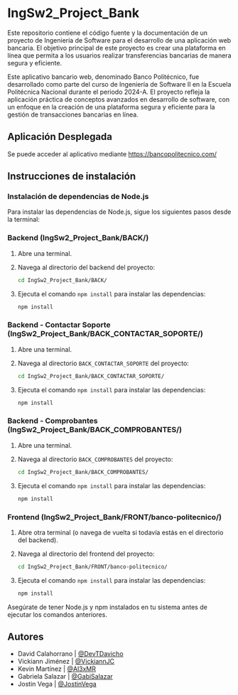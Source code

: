 # IngSw2_Project_Bank

Este repositorio contiene el código fuente y la documentación de un proyecto de Ingeniería de Software para el desarrollo de una aplicación web bancaria. El objetivo principal de este proyecto es crear una plataforma en línea que permita a los usuarios realizar transferencias bancarias de manera segura y eficiente.

Este aplicativo bancario web, denominado Banco Politécnico, fue desarrollado como parte del curso de Ingeniería de Software II en la Escuela Politécnica Nacional durante el periodo 2024-A. El proyecto refleja la aplicación práctica de conceptos avanzados en desarrollo de software, con un enfoque en la creación de una plataforma segura y eficiente para la gestión de transacciones bancarias en línea.

## Aplicación Desplegada

Se puede acceder al aplicativo mediante https://bancopolitecnico.com/

## Instrucciones de instalación

### Instalación de dependencias de Node.js

Para instalar las dependencias de Node.js, sigue los siguientes pasos desde la terminal:

### Backend (IngSw2_Project_Bank/BACK/)

1. Abre una terminal.
2. Navega al directorio del backend del proyecto:

    ```bash
    cd IngSw2_Project_Bank/BACK/
    ```
3. Ejecuta el comando `npm install` para instalar las dependencias:

    ```bash
    npm install
    ```

### Backend - Contactar Soporte (IngSw2_Project_Bank/BACK_CONTACTAR_SOPORTE/)

1. Abre una terminal.
2. Navega al directorio `BACK_CONTACTAR_SOPORTE` del proyecto:

    ```bash
    cd IngSw2_Project_Bank/BACK_CONTACTAR_SOPORTE/
    ```
3. Ejecuta el comando `npm install` para instalar las dependencias:

    ```bash
    npm install
    ```

### Backend - Comprobantes (IngSw2_Project_Bank/BACK_COMPROBANTES/)

1. Abre una terminal.
2. Navega al directorio `BACK_COMPROBANTES` del proyecto:

    ```bash
    cd IngSw2_Project_Bank/BACK_COMPROBANTES/
    ```
3. Ejecuta el comando `npm install` para instalar las dependencias:

    ```bash
    npm install
    ```

### Frontend (IngSw2_Project_Bank/FRONT/banco-politecnico/)

1. Abre otra terminal (o navega de vuelta si todavía estás en el directorio del backend).
2. Navega al directorio del frontend del proyecto:

    ```bash
    cd IngSw2_Project_Bank/FRONT/banco-politecnico/
    ```
3. Ejecuta el comando `npm install` para instalar las dependencias:

    ```bash
    npm install
    ```

Asegúrate de tener Node.js y npm instalados en tu sistema antes de ejecutar los comandos anteriores.

## Autores

- David Calahorrano | [@DevTDavicho](https://github.com/DevTDavicho)
- Vickiann Jiménez | [@VickiannJC](https://github.com/VickiannJC)
- Kevin Martínez | [@Al3xMR](https://github.com/Al3xMR)
- Gabriela Salazar | [@GabiSalazar](https://github.com/GabiSalazar)
- Jostin Vega | [@JostinVega](https://github.com/JostinVega)
